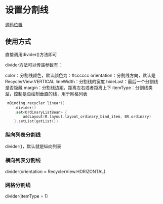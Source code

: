 # 设置分割线

[源码位置](../app/src/main/java/com/abner/list/divider/DividerActivity.kt)

## 使用方式

直接调用divider()方法即可

divider方法可以传递参数有：

color：分割线颜色，默认颜色为：#cccccc
orientation：分割线方向，默认是RecyclerView.VERTICAL
lineWidth：分割线的宽度
hideLast：最后一个分割线是否隐藏
margin：分割线边距，距离左右或者距离上下
itemType：分割线类型，控制是否绘制垂直的线，用于网格列表

```kotlin
 mBinding.recycler.linear()
    .divider()
    .set<OrdinaryListBean> {
        addLayout(R.layout.layout_ordinary_bind_item, BR.ordinary)
    }.setList(getList())
```

### 纵向列表分割线

divider()，默认就是纵向列表

### 横向列表分割线

divider(orientation = RecyclerView.HORIZONTAL)

### 网格分割线

divider(itemType = 1)

